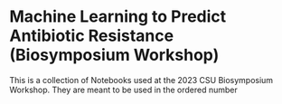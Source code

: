 # Machine Learning to Predict Antibiotic Resistance (Biosymposium Workshop)

This is a collection of Notebooks used at the 2023 CSU Biosymposium Workshop. They are meant to be used in the ordered number
